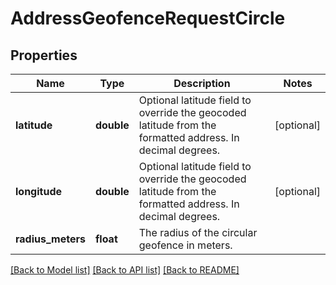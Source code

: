 # AddressGeofenceRequestCircle

## Properties
Name | Type | Description | Notes
------------ | ------------- | ------------- | -------------
**latitude** | **double** | Optional latitude field to override the geocoded latitude from the formatted address. In decimal degrees. | [optional] 
**longitude** | **double** | Optional latitude field to override the geocoded latitude from the formatted address. In decimal degrees. | [optional] 
**radius_meters** | **float** | The radius of the circular geofence in meters. | 

[[Back to Model list]](../README.md#documentation-for-models) [[Back to API list]](../README.md#documentation-for-api-endpoints) [[Back to README]](../README.md)


